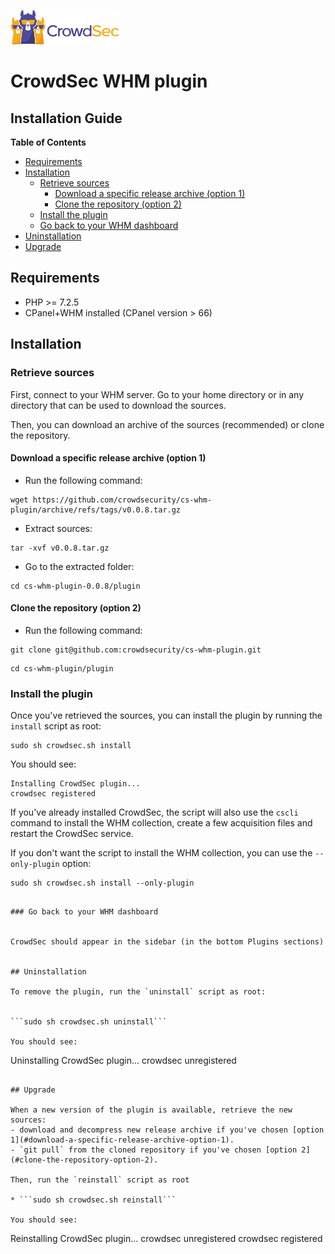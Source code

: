 ![CrowdSec Logo](images/logo_crowdsec.png)

# CrowdSec WHM plugin

## Installation Guide


<!-- START doctoc generated TOC please keep comment here to allow auto update -->
<!-- DON'T EDIT THIS SECTION, INSTEAD RE-RUN doctoc TO UPDATE -->
**Table of Contents**

- [Requirements](#requirements)
- [Installation](#installation)
  - [Retrieve sources](#retrieve-sources)
    - [Download a specific release archive (option 1)](#download-a-specific-release-archive-option-1)
    - [Clone the repository (option 2)](#clone-the-repository-option-2)
  - [Install the plugin](#install-the-plugin)
  - [Go back to your WHM dashboard](#go-back-to-your-whm-dashboard)
- [Uninstallation](#uninstallation)
- [Upgrade](#upgrade)

<!-- END doctoc generated TOC please keep comment here to allow auto update -->


## Requirements

- PHP >= 7.2.5
- CPanel+WHM installed (CPanel version > 66)


## Installation

### Retrieve sources

First, connect to your WHM server.
Go to your home directory or in any directory that can be used to download the sources.

Then, you can download an archive of the sources (recommended) or clone the repository.

#### Download a specific release archive (option 1)

* Run the following command:

```shell
wget https://github.com/crowdsecurity/cs-whm-plugin/archive/refs/tags/v0.0.8.tar.gz
```

* Extract sources:

```shell
tar -xvf v0.0.8.tar.gz
``` 

* Go to the extracted folder:

```shell
cd cs-whm-plugin-0.0.8/plugin
``` 


#### Clone the repository (option 2)

* Run the following command:

```shell
git clone git@github.com:crowdsecurity/cs-whm-plugin.git
```
```shell
cd cs-whm-plugin/plugin
```


### Install the plugin

Once you've retrieved the sources, you can install the plugin by running the `install` script as root:

```shell
sudo sh crowdsec.sh install
```
    
You should see:

```
Installing CrowdSec plugin...
crowdsec registered
```

If you've already installed CrowdSec, the script will also use the `cscli` command to install the WHM collection, create a few acquisition files and restart the CrowdSec service.

If you don't want the script to install the WHM collection, you can use the `--only-plugin` option:

```
sudo sh crowdsec.sh install --only-plugin
```


```shell

### Go back to your WHM dashboard


CrowdSec should appear in the sidebar (in the bottom Plugins sections)


## Uninstallation

To remove the plugin, run the `uninstall` script as root:


```sudo sh crowdsec.sh uninstall```
    
You should see:

```
Uninstalling CrowdSec plugin...
crowdsec unregistered
```

## Upgrade

When a new version of the plugin is available, retrieve the new sources: 
- download and decompress new release archive if you've chosen [option 1](#download-a-specific-release-archive-option-1).
- `git pull` from the cloned repository if you've chosen [option 2](#clone-the-repository-option-2).

Then, run the `reinstall` script as root

* ```sudo sh crowdsec.sh reinstall```

You should see:

```
Reinstalling CrowdSec plugin...
crowdsec unregistered
crowdsec registered
```

